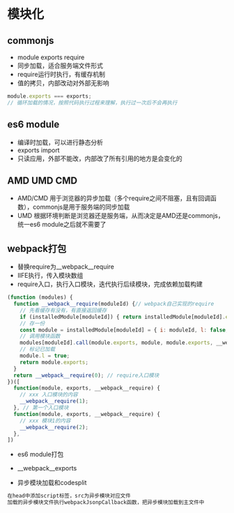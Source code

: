 # 模块化

## commonjs

- module exports require
- 同步加载，适合服务端文件形式
- require运行时执行，有缓存机制
- 值的拷贝，内部改动对外部无影响

```js
module.exports === exports;
// 循环加载的情况，按照代码执行过程来理解，执行过一次后不会再执行
```

## es6 module

- 编译时加载，可以进行静态分析
- exports import
- 只读应用，外部不能改，内部改了所有引用的地方是会变化的

## AMD UMD CMD

- AMD/CMD 用于浏览器的异步加载（多个require之间不阻塞，且有回调函数），commonjs是用于服务端的同步加载
- UMD 根据环境判断是浏览器还是服务端，从而决定是AMD还是commonjs，统一es6 module之后就不需要了

## webpack打包

- 替换require为__webpack__require
- IIFE执行，传入模块数组
- require入口，执行入口模块，迭代执行后续模块，完成依赖加载构建

```js
(function (modules) {
  function __webpack__require(moduleId) {// webpack自己实现的require
    // 先看缓存有没有，有直接返回缓存
    if (installedModule[moduleId]) { return installedModule[moduleId].exports }
    // 存一份
    const module = installedModule[moduleId] = { i: moduleId, l: false, exports: {} };
    // 调用模块函数
    modules[moduleId].call(module.exports, module, module.exports, __webpack__require);
    // 标记已加载
    module.l = true;
    return module.exports;
  }
  return __webpack__require(0); // require入口模块
})([
  function(module, exports, __webpack__require) {
    // xxx 入口模块的内容
    __webpack__require(1);
  }, // 第一个入口模块
  function(module, exports, __webpack__require) {
    // xxx 模块1的内容
    __webpack__require(2);
  },
])
```

- es6 module打包
- __webpack__exports

- 异步模块加载和codesplit

```js
在head中添加script标签，src为异步模块对应文件
加载的异步模块文件执行webpackJsonpCallback函数，把异步模块加载到主文件中
```
